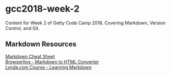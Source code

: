 # gcc2018-week-2
Content for Week 2 of Getty Code Camp 2018. Covering Markdown, Version Control, and Git.

## Markdown Resources
[Markdown Cheat Sheet](https://github.com/adam-p/markdown-here/wiki/Markdown-Cheatsheet)  
[Browserling - Markdown to HTML Converter](https://www.browserling.com/tools/markdown-to-html)  
[Lynda.com Course - Learning Markdown](https://www.lynda.com/Web-Development-tutorials/Up-Running-Markdown/438888-2.html)  

